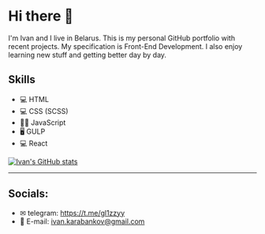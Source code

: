# Hi there 👋

I'm Ivan and I live in Belarus. This is my personal GitHub portfolio with recent projects. My specification is Front-End Development. I also enjoy learning new stuff and getting better day by day.

## Skills

* 💻 HTML
* 💻 CSS (SCSS)
* 👩‍💻 JavaScript
* 🖥 GULP
* 💻 React

[![Ivan's GitHub stats](https://github-readme-stats.vercel.app/api?username=Lonerr7)](https://github.com/anuraghazra/github-readme-stats)

---

## Socials:

* ✉ telegram: https://t.me/gl1zzyy
* 📨 E-mail: ivan.karabankov@gmail.com
